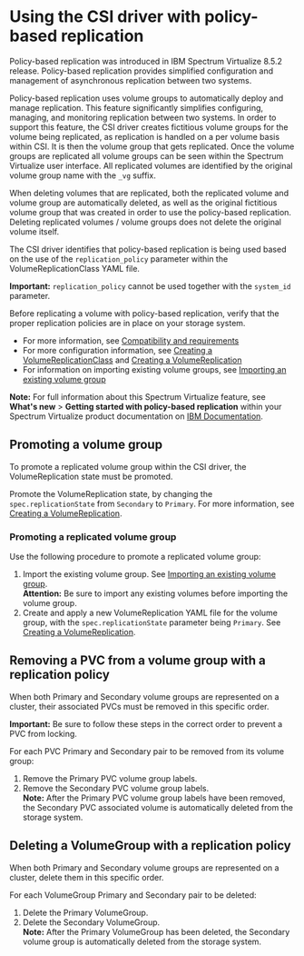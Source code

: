 # Using the CSI driver with policy-based replication

Policy-based replication was introduced in IBM Spectrum Virtualize 8.5.2 release. Policy-based replication provides simplified configuration and management of asynchronous replication between two systems.

Policy-based replication uses volume groups to automatically deploy and manage replication. This feature significantly simplifies configuring, managing, and monitoring replication between two systems. In order to support this feature, the CSI driver creates fictitious volume groups for the volume being replicated, as replication is handled on a per volume basis within CSI. It is then the volume group that gets replicated. Once the volume groups are replicated all volume groups can be seen within the Spectrum Virtualize user interface. All replicated volumes are identified by the original volume group name with the `_vg` suffix.

When deleting volumes that are replicated, both the replicated volume and volume group are automatically deleted, as well as the original fictitious volume group that was created in order to use the policy-based replication. Deleting replicated volumes / volume groups does not delete the original volume itself.

The CSI driver identifies that policy-based replication is being used based on the use of the `replication_policy` parameter within the VolumeReplicationClass YAML file.

**Important:** `replication_policy` cannot be used together with the `system_id` parameter.

Before replicating a volume with policy-based replication, verify that the proper replication policies are in place on your storage system.

- For more information, see [Compatibility and requirements](../installation/install_compatibility_requirements.md)
- For more configuration information, see [Creating a VolumeReplicationClass](../configuration/creating_volumereplicationclass.md) and [Creating a VolumeReplication](../configuration/creating_volumereplication.md)
- For information on importing existing volume groups, see [Importing an existing volume group](../configuration/importing_existing_volume_group.md)

**Note:** For full information about this Spectrum Virtualize feature, see **What's new** > **Getting started with policy-based replication** within your Spectrum Virtualize product documentation on [IBM Documentation](https://www.ibm.com/docs).

## Promoting a volume group
To promote a replicated volume group within the CSI driver, the VolumeReplication state must be promoted.

Promote the VolumeReplication state, by changing the `spec.replicationState` from `Secondary` to `Primary`. For more information, see [Creating a VolumeReplication](../configuration/creating_volumereplication.md).

### Promoting a replicated volume group
Use the following procedure to promote a replicated volume group:

1. Import the existing volume group. See [Importing an existing volume group](../configuration/importing_existing_volume_group.md).
<br>**Attention:** Be sure to import any existing volumes before importing the volume group.
2. Create and apply a new VolumeReplication YAML file for the volume group, with the  `spec.replicationState` parameter being `Primary`. See [Creating a VolumeReplication](../configuration/creating_volumereplication.md).

## Removing a PVC from a volume group with a replication policy

When both Primary and Secondary volume groups are represented on a cluster, their associated PVCs must be removed in this specific order.

**Important:** Be sure to follow these steps in the correct order to prevent a PVC from locking.

For each PVC Primary and Secondary pair to be removed from its volume group:
   1. Remove the Primary PVC volume group labels.
   2. Remove the Secondary PVC volume group labels.<br>
    **Note:** After the Primary PVC volume group labels have been removed, the Secondary PVC associated volume is automatically deleted from the storage system.

## Deleting a VolumeGroup with a replication policy

When both Primary and Secondary volume groups are represented on a cluster, delete them in this specific order.

For each VolumeGroup Primary and Secondary pair to be deleted:
   1. Delete the Primary VolumeGroup.
   2. Delete the Secondary VolumeGroup.<br>
    **Note:** After the Primary VolumeGroup has been deleted, the Secondary volume group is automatically deleted from the storage system.
